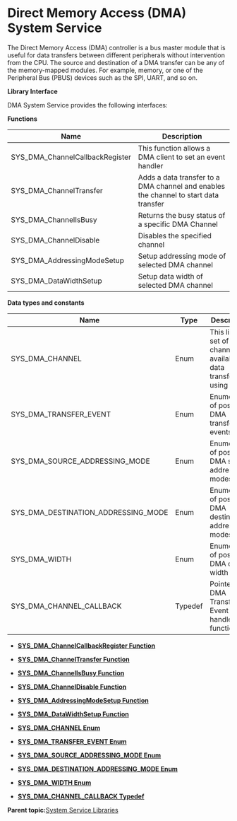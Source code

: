 # Direct Memory Access \(DMA\) System Service

The Direct Memory Access \(DMA\) controller is a bus master module that is useful for data transfers between different peripherals without intervention from the CPU. The source and destination of a DMA transfer can be any of the memory-mapped modules. For example, memory, or one of the Peripheral Bus \(PBUS\) devices such as the SPI, UART, and so on.

**Library Interface**

DMA System Service provides the following interfaces:

**Functions**

|Name|Description|
|----|-----------|
|SYS\_DMA\_ChannelCallbackRegister|This function allows a DMA client to set an event handler|
|SYS\_DMA\_ChannelTransfer|Adds a data transfer to a DMA channel and enables the channel to start data transfer|
|SYS\_DMA\_ChannelIsBusy|Returns the busy status of a specific DMA Channel|
|SYS\_DMA\_ChannelDisable|Disables the specified channel|
|SYS\_DMA\_AddressingModeSetup|Setup addressing mode of selected DMA channel|
|SYS\_DMA\_DataWidthSetup|Setup data width of selected DMA channel|

**Data types and constants**

|Name|Type|Description|
|----|----|-----------|
|SYS\_DMA\_CHANNEL|Enum|This lists the set of channels available for data transfer using DMA|
|SYS\_DMA\_TRANSFER\_EVENT|Enum|Enumeration of possible DMA transfer events|
|SYS\_DMA\_SOURCE\_ADDRESSING\_MODE|Enum|Enumeration of possible DMA source addressing modes|
|SYS\_DMA\_DESTINATION\_ADDRESSING\_MODE|Enum|Enumeration of possible DMA destination addressing modes|
|SYS\_DMA\_WIDTH|Enum|Enumeration of possible DMA data width|
|SYS\_DMA\_CHANNEL\_CALLBACK|Typedef|Pointer to a DMA Transfer Event handler function|

-   **[SYS\_DMA\_ChannelCallbackRegister Function](GUID-81E6C307-8460-46B5-A1C4-3CAB36053798.md)**  

-   **[SYS\_DMA\_ChannelTransfer Function](GUID-A19F88F6-C9FA-4AAC-B38D-F144457573A8.md)**  

-   **[SYS\_DMA\_ChannelIsBusy Function](GUID-D63F3805-23E9-466F-9E1C-EE6F521BF722.md)**  

-   **[SYS\_DMA\_ChannelDisable Function](GUID-4D048D67-43E2-4313-A87A-0C887B2C569A.md)**  

-   **[SYS\_DMA\_AddressingModeSetup Function](GUID-FC39BE07-F826-41F2-886F-EA6C98025B49.md)**  

-   **[SYS\_DMA\_DataWidthSetup Function](GUID-BA947717-82BA-4AAE-B017-1BFA24B4C89A.md)**  

-   **[SYS\_DMA\_CHANNEL Enum](GUID-EABDAE77-7DE7-4019-9DF0-A406B4232341.md)**  

-   **[SYS\_DMA\_TRANSFER\_EVENT Enum](GUID-F629157B-1931-4637-91C5-F9BF005ADFB9.md)**  

-   **[SYS\_DMA\_SOURCE\_ADDRESSING\_MODE Enum](GUID-0D62C2C2-2AEB-4AE6-BFEC-E7A32ABAD3BF.md)**  

-   **[SYS\_DMA\_DESTINATION\_ADDRESSING\_MODE Enum](GUID-520F6190-7A36-4541-B826-AD1097DD8628.md)**  

-   **[SYS\_DMA\_WIDTH Enum](GUID-58E3FBF2-C74A-4F4E-8541-139C6F019AB1.md)**  

-   **[SYS\_DMA\_CHANNEL\_CALLBACK Typedef](GUID-1A116E58-BD6D-4114-9B86-CDD6241EAF87.md)**  


**Parent topic:**[System Service Libraries](GUID-EA5ADDDE-73D5-43CB-B474-0752CA9A1A50.md)


